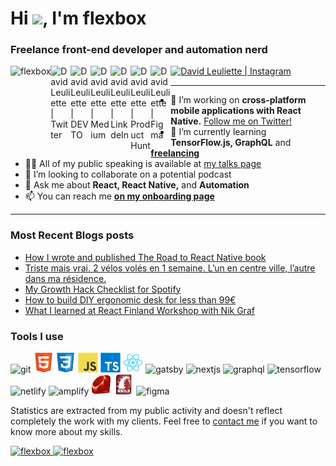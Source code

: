 # Hi <img src="https://media.giphy.com/media/hvRJCLFzcasrR4ia7z/giphy.gif" width="25px">, I'm flexbox

### Freelance front-end developer and automation nerd

<a href="https://github.com/flexbox">
  <img align="left" src="https://komarev.com/ghpvc/?username=flexbox" alt="flexbox" />
</p>
<a href="https://twitter.com/flexbox_">
  <img align="left" alt="David Leuliette | Twitter" width="32" src="https://cdn.jsdelivr.net/npm/simple-icons@v3/icons/twitter.svg" />
</a>
<a href="https://dev.to/flexbox">
  <img align="left" alt="David Leuliette | DEV TO" width="32" src="https://cdn.jsdelivr.net/npm/simple-icons@v3/icons/dev-dot-to.svg" />
</a>
<a href="https://medium.com/@flexbox">
  <img align="left" alt="David Leuliette | Medium" width="32" src="https://cdn.jsdelivr.net/npm/simple-icons@v3/icons/medium.svg" />
</a>
<a href="https://www.linkedin.com/in/david-leuliette">
  <img align="left" alt="David Leuliette | LinkdeIn" width="32" src="https://cdn.jsdelivr.net/npm/simple-icons@v3/icons/linkedin.svg" />
</a>
<a href="https://www.producthunt.com/@flexbox">
  <img align="left" alt="David Leuliette | Product Hunt" width="32" src="https://cdn.jsdelivr.net/npm/simple-icons@v3/icons/producthunt.svg" />
</a>
<a href="https://www.figma.com/@flexbox">
  <img align="left" alt="David Leuliette | Figma" width="32" src="https://cdn.jsdelivr.net/npm/simple-icons@v3/icons/figma.svg" />
</a>
<a href="https://instagram.com/chti.yala">
  <img alt="David Leuliette | Instagram" width="32" src="https://cdn.jsdelivr.net/npm/simple-icons@v3/icons/instagram.svg" />
</a>

<hr />

- 🔭 I’m working on **cross-platform mobile applications with React Native.** <a href="https://twitter.com/flexbox_" target="_blank">Follow me on Twitter!</a>
- 🌱 I’m currently learning **TensorFlow.js, GraphQL** and <a href="https://twitter.com/flexbox_" target="_blank">**freelancing**</a>
- 👨‍💻 All of my public speaking is available at [my talks page](https://github.com/flexbox/talks)
- 👯 I’m looking to collaborate on a potential podcast
- 💬 Ask me about **React, React Native,** and **Automation**
- 📫 You can reach me <a href="https://davidl.fr/onboarding" target="_blank">**on my onboarding page**</a>

<hr />

### Most Recent Blogs posts

<!-- MEDIUM:START -->
- [How I wrote and published The Road to React Native book](https://medium.com/@flexbox/how-i-wrote-and-published-the-road-to-react-native-book-7ca80fa2fd88?source=rss-cc5b33b54088------2)
- [Triste mais vrai. 2 vélos volés en 1 semaine. L’un en centre ville, l’autre dans ma résidence.](https://medium.com/@flexbox/triste-mais-vrai-2-v%C3%A9los-vol%C3%A9s-en-1-semaine-lun-en-centre-ville-l-autre-dans-ma-r%C3%A9sidence-69d26889a534?source=rss-cc5b33b54088------2)
- [My Growth Hack Checklist for Spotify](https://medium.com/@flexbox/how-i-got-more-than-4000-followers-on-spotify-ae4bcb6d6e73?source=rss-cc5b33b54088------2)
- [How to build DIY ergonomic desk for less than 99€](https://medium.com/@flexbox/how-to-build-diy-ergonomic-desk-for-less-than-99-82fa51a0d98e?source=rss-cc5b33b54088------2)
- [What I learned at React Finland Workshop with Nik Graf](https://medium.com/react-finland/what-i-learned-at-react-finland-workshop-with-nik-graf-99c37dc1d8c1?source=rss-cc5b33b54088------2)
<!-- MEDIUM:END -->

### Tools I use

<p align="left">
  <img src="https://www.vectorlogo.zone/logos/git-scm/git-scm-icon.svg" alt="git" width="32" height="32"/>
  <img src="https://raw.githubusercontent.com/devicons/devicon/master/icons/html5/html5-original.svg" alt="html5" width="32" height="32"/>
  <img src="https://raw.githubusercontent.com/devicons/devicon/master/icons/css3/css3-original.svg" alt="css3" width="32" height="32"/>

  <img src="https://raw.githubusercontent.com/devicons/devicon/master/icons/javascript/javascript-original.svg" alt="javascript" width="32" height="32"/>
  <img src="https://raw.githubusercontent.com/devicons/devicon/master/icons/typescript/typescript-original.svg" alt="typescript" width="32" height="32"/>
  <img src="https://raw.githubusercontent.com/devicons/devicon/master/icons/react/react-original.svg" alt="react" width="32" height="32"/>
  <img src="https://www.vectorlogo.zone/logos/gatsbyjs/gatsbyjs-icon.svg" alt="gatsby" width="32" height="32"/>
  <img src="https://cdn.worldvectorlogo.com/logos/nextjs-3.svg" alt="nextjs" width="32" height="32"/>
  <img src="https://www.vectorlogo.zone/logos/graphql/graphql-icon.svg" alt="graphql" width="32" height="32"/>
  <img src="https://www.vectorlogo.zone/logos/tensorflow/tensorflow-icon.svg" alt="tensorflow" width="32" height="32"/>

  <img src="https://www.vectorlogo.zone/logos/netlify/netlify-icon.svg" alt="netlify" width="32" height="32"/>
  <img src="https://docs.amplify.aws/assets/logo-dark.svg" alt="amplify" width="32" height="32"/>

  <img src="https://raw.githubusercontent.com/devicons/devicon/master/icons/ruby/ruby-original.svg" alt="ruby" width="32" height="32"/>
  <img src="https://raw.githubusercontent.com/devicons/devicon/master/icons/rails/rails-original-wordmark.svg" alt="rails" width="32" height="32"/>

  <img src="https://www.vectorlogo.zone/logos/figma/figma-icon.svg" alt="figma" width="32" height="32"/>
</p>

<p>Statistics are extracted from my public activity and doesn't reflect completely the work with my clients. Feel free to <a href="https://twitter.com/flexbox_" target="_blank">contact me</a> if you want to know more about my skills.</p>

<a href="https://github.com/flexbox">
  <img src="https://github-readme-stats.vercel.app/api?username=flexbox&show_icons=true&theme=buefy" alt="flexbox" />
  <img src="https://github-readme-stats.vercel.app/api/top-langs/?username=flexbox&layout=compact&hide=html&theme=buefy" alt="flexbox" />
</a>
